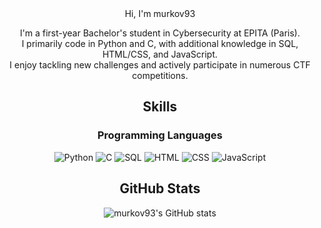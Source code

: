 <div align="center">
Hi, I'm murkov93

I'm a first-year Bachelor's student in Cybersecurity at EPITA (Paris).  
I primarily code in Python and C, with additional knowledge in SQL, HTML/CSS, and JavaScript.  
I enjoy tackling new challenges and actively participate in numerous CTF competitions.

## Skills

### Programming Languages
<p>
  <img src="https://img.shields.io/badge/Python-000000?style=for-the-badge&logo=python&logoColor=3F6F5F" alt="Python"/>
  <img src="https://img.shields.io/badge/C-000000?style=for-the-badge&logo=c&logoColor=3F6F5F" alt="C"/>
  <img src="https://img.shields.io/badge/SQL-000000?style=for-the-badge&logo=mysql&logoColor=3F6F5F" alt="SQL"/>
  <img src="https://img.shields.io/badge/HTML-000000?style=for-the-badge&logo=html5&logoColor=3F6F5F" alt="HTML"/>
  <img src="https://img.shields.io/badge/CSS-000000?style=for-the-badge&logo=css3&logoColor=3F6F5F" alt="CSS"/>
  <img src="https://img.shields.io/badge/JavaScript-000000?style=for-the-badge&logo=javascript&logoColor=3F6F5F" alt="JavaScript"/>
</p>

## GitHub Stats

![murkov93's GitHub stats](https://github-readme-stats.vercel.app/api?username=murkov93&show_icons=true&bg_color=000000&title_color=3F6F5F&text_color=3F6F5F&icon_color=3F6F5F&border_color=3F6F5F)
</div>
